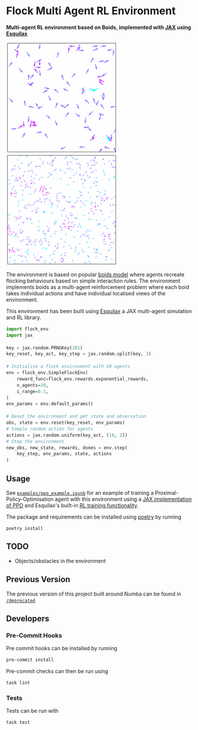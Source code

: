 # Flock Multi Agent RL Environment

**Multi-agent RL environment based on Boids, implemented with
[JAX](https://github.com/google/jax) using [Esquilax](https://zombie-einstein.github.io/esquilax/)**

<p float="left">
  <img src=".github/images/rl_boids001.gif?raw=true" width="300" />
  <img src=".github/images/rl_boids002.gif?raw=true" width="300" />
</p>

The environment is based on popular [boids model](https://en.wikipedia.org/wiki/Boids)
where agents recreate flocking behaviours based on simple interaction rules.
The environment implements boids as a multi-agent reinforcement problem where each
boid takes individual actions and have individual localised views of the environment.

This environment has been built using [Esquilax](https://zombie-einstein.github.io/esquilax/)
a JAX multi-agent simulation and RL library.

```python
import flock_env
import jax

key = jax.random.PRNGKey(101)
key_reset, key_act, key_step = jax.random.split(key, 3)

# Initialise a flock environment with 10 agents
env = flock_env.SimpleFlockEnv(
    reward_func=flock_env.rewards.exponential_rewards,
    n_agents=10,
    i_range=0.1,
)
env_params = env.default_params()

# Reset the environment and get state and observation
obs, state = env.reset(key_reset, env_params)
# Sample random action for agents
actions = jax.random.uniform(key_act, (10, 2))
# Step the environment
new_obs, new_state, rewards, dones = env.step(
    key_step, env_params, state, actions
)
```

## Usage

See [`examples/ppo_example.ipynb`](/examples/ppo_example.ipynb) for an example
of training a Proximal-Policy-Optimisation agent with this environment
using a [JAX implementation of PPO](https://github.com/zombie-einstein/JAX-PPO)
and Esquilax's built-in
[RL training functionality](https://zombie-einstein.github.io/esquilax/autoapi/esquilax/ml/rl/index.html).

The package and requirements can be installed using [poetry](https://python-poetry.org/docs/)
by running

```shell
poetry install
```

## TODO

- Objects/obstacles in the environment

## Previous Version

The previous version of this project built around Numba can be found in
[`/deprecated`](/deprecated)

## Developers

### Pre-Commit Hooks

Pre commit hooks can be installed by running

```bash
pre-commit install
```

Pre-commit checks can then be run using

```bash
task lint
```

### Tests

Tests can be run with

```bash
task test
```
